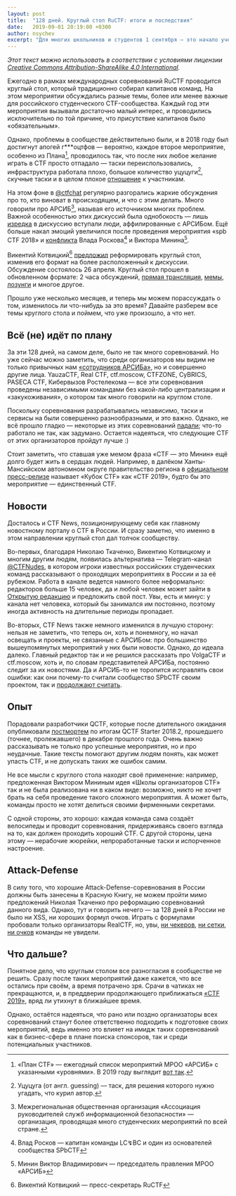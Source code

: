 ```yaml
---
layout: post
title:  "128 дней. Круглый стол RuCTF: итоги и последствия"
date:   2019-09-01 20:19:00 +0300
author: nsychev
excerpt: "Для многих школьников и студентов 1 сентября — это начало учебного года. Наши читатели из культурной столицы, наверное, уже увидели сегодняшний анонс нового сезона @SPbCTF. Но есть ещё один повод поговорить: ровно 128 дней назад был проведен круглый стол RuCTF."
---
```


*Этот текст можно использовать в соответствии с условиями лицензии [Creative Commons Attribution-ShareAlike 4.0 International][cc].*

Ежегодно в рамках международных соревнований RuCTF проводится круглый стол, который традиционно собирал капитанов команд. На этом мероприятии обсуждались разные темы, более или менее важные для российского студенческого CTF-сообщества. Каждый год эти мероприятия вызывали достаточно малый интерес, и проводились исключительно по той причине, что присутствие капитанов было «обязательным».

Однако, проблемы в сообществе действительно были, и в 2018 году был достигнут апогей г\*\*\*оцтфов — вероятно, каждое второе мероприятие, особенно из Плана[^plan], проводилось так, что после них любое желание играть в CTF просто отпадало — таски переиспользовались, инфраструктура работала плохо, большое количество уцуцуги[^ucucuga], скучные таски и в целом плохое [отношение][menad] к участникам.

На этом фоне в [@ctfchat][ctfchat] регулярно разгорались жаркие обсуждения про то, кто виноват в происходящем, и что с этим делать. Много говорили про АРСИБ[^aciso], называя его источником многих проблем. Важной особенностью этих дискуссий была однобокость — лишь [изредка][pedanov] в дискуссию вступали люди, аффилированные с АРСИБом. Ещё больше накал эмоций увеличился после проведения мероприятия «spb CTF 2018» и [конфликта][vos-black] Влада Роскова[^vos] и Виктора Минина[^minin]. 

Викентий Котвицкий[^ktwzk] [предложил][new-table-idea] реформировать круглый стол, изменив его формат на более расположенный к дискуссии. Обсуждение состоялось 26 апреля. Круглый стол прошел в обновленном формате: 2 часа обсуждений, [прямая трансляция][stream], [мемы][ded-batya], [лозунги][ctf-is-minin] и многое другое.

Прошло уже несколько месяцев, и теперь мы можем порассуждать о том, изменилось ли что-нибудь за это время? Давайте разберем все темы круглого стола и поймем, что уже произошло, а что нет.

## Всё (не) идёт по плану

За эти 128 дней, на самом деле, было не так много соревнований. Но уже сейчас можно заметить, что среди организаторов мы видим не только привычных нам [«сотрудников АРСИБа»][menad],  но и совершенно другие лица. YauzaCTF, Real CTF, ctf.moscow, CTFZONE, CyBRICS, PASECA CTF, Кибервызов Ростелекома — все эти соревнования проведены независимыми командами без какой-либо централизации и «закукоживания», о котором так много говорили на круглом столе.

Поскольку соревнования разрабатывались независимо, таски и сервисы на были совершенно разнообразными, и это важно. Однако, не всё прошло гладко — некоторые из этих соревнований [падали][real-tube]; что-то работало не так, как задумано. Остается надеяться, что следующие CTF от этих организаторов пройдут лучше :)

Стоит заметить, что ставшая уже мемом фраза «CTF — это Минин» ещё долго будет жить в сердцах людей. Например, в далёком Ханты-Мансийском автономном округе правительство региона в [официальном пресс-релизе][admhmao-press] называет «Кубок CTF» как «CTF 2019», будто бы это мероприятие — единственный CTF.

## Новости

Досталось и CTF News, позиционирующему себя как главному новостному порталу о CTF в России. И сразу заметно, что именно в этом направлении круглый стол дал толчок сообществу.

Во-первых, благодаря Николаю Ткаченко, Викентию Котвицкому и многим другим людям, появилась альтернатива — Telegram-канал [@CTFNudes][ctfnudes], в котором игроки известных российских студенческих команд рассказывают о проходящих мероприятиях в России и за её рубежом. Работа в канале ведется намного более неформально: редакторов больше 15 человек, да и любой человек может зайти в [Открытую редакцию][ctfnudes-open] и предложить свой пост. Увы, есть и минус: у канала нет человека, который бы занимался им постоянно, поэтому иногда активность на длительные периоды пропадает.

Во-вторых, CTF News также немного изменился в лучшую сторону: нельзя не заметить, что теперь он, хоть и понемногу, но начал освещать и проекты, не связанные с АРСИБом: про большинство вышеупомянутых мероприятий у них были новости. Однако, до идеала далеко. Главный редактор так и не решился рассказать про VolgaCTF и ctf.moscow, хоть и, по словам представителей АРСИБа, постоянно следит за их новостями. Да и АРСИБ-то не торопится исправлять свои ошибки: как они почему-то считали сообщество SPbCTF своим проектом, так и [продолжают считать][aciso-spbctf].

## Опыт

Порадовали разработчики QCTF, которые после длительного ожидания опубликовали [постмортем][postmortem] по итогам QCTF Starter 2018.2, прошедшего (точнее, пролежавшего) в декабре прошлого года. Очень важно рассказывать не только про успешные мероприятия, но и про неудачные. Такие тексты помогают другим людям понять, как может упасть CTF, и не допускать таких же ошибок самим.

Не все мысли с круглого стола находят своё применение: например, предложенная Виктором Мининым идея «Школы организаторов CTF» так и не была реализована ни в каком виде: возможно, никто не хочет брать на себя проведение такого сложного мероприятия. А может быть, команды просто не хотят делиться своими фирменными секретами.

С одной стороны, это хорошо: каждая команда сама создаёт велосипеды и проводит соревнования, придерживаясь своего взгляда на то, как должен проходить хороший CTF. С другой стороны, цена этому — нерабочие жюрейки, непроработанные таски и испорченное настроение.

## Attack-Defense

В силу того, что хорошие Attack-Defense-соревнования в России должны быть занесены в Красную Книгу, не можем пройти мимо предложений Николая Ткаченко про реформацию соревнований данного вида. Однако, тут и говорить нечего — за 128 дней в России не было ни XSS, ни хороших формул очков. Играть с формулами пробовали только организаторы RealCTF, но, увы, [ни чекеров][real-check], [ни сетки][real-tube], [ни очков][real-nan] команды не увидели.

## Что дальше?

Понятное дело, что круглым столом все разногласия в сообществе не решить. Сразу после таких мероприятий даже кажется, что все остались при своём, а время потрачено зря. Срачи в чатиках не прекращаются, и, в преддверии продолжающего приближаться [«CTF 2019»][admhmao-press], вряд ли утихнут в ближайшее время.

Однако, остаётся надеяться, что рано или поздно организаторы всех соревнований станут более ответственно подходить к подготовке своих мероприятий, ведь именно это влияет на имидж таких соревнований как в бизнес-сфере в плане поиска спонсоров, так и среди потенциальных участников.


[^aciso]: Межрегиональная общественная организация «Ассоциация руководителей служб информационной безопасности» — организация, проводящая много студенческих мероприятий по всей стране.
[^ktwzk]: Викентий Котвицкий — пресс-секретарь RuCTF
[^minin]: Минин Виктор Владимирович — председатель правления МРОО «АРСИБ»
[^plan]: «План CTF» — ежегодный список мероприятий МРОО «АРСИБ» с указанными «уровнями». В 2019 году выглядит [вот так](http://aciso.ru/files/docs/ctf_plan2019.pdf).
[^ucucuga]: Уцуцуга (от англ. guessing) — таск, для решения которого нужно угадать, что курил автор.
[^vos]: Влад Росков — капитан команды LC↯BC и один из основателей сообщества SPbCTF

[admhmao-press]: https://admhmao.ru/press-center/vse-press-relizy/2839376/
[aciso-spbctf]: http://web.archive.org/web/20190901153741/http://aciso.ru/aciso-projects/3861/
[cc]: http://creativecommons.org/licenses/by-sa/4.0/
[ctf-is-minin]: https://www.youtube.com/watch?v=oImLvFNY0nY
[ctfchat]: https://t.me/ctfchat
[ctfnudes]: https://t.me/ctfnudes
[ctfnudes-open]: https://t.me/rukzf
[ded-batya]: https://t.me/ctfchat/13703
[menad]: https://t.me/spbctf/73053
[new-table-idea]: https://t.me/ctfchat/7137
[pedanov]: https://t.me/ctfchat/5282
[postmortem]: https://docs.google.com/document/d/1R_fItvrsov3RIjqIbSSoiYF4iCfsWoNStNbPrOcPmLU/edit
[real-check]: https://t.me/kappakzf/440
[real-nan]: https://t.me/CTFnudes/1174
[real-tube]: https://t.me/CTFnudes/1154
[stream]: https://t.me/kappakzf/72
[vos-black]: https://t.me/ctfchat/7081
